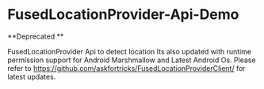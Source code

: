# FusedLocationProvider-Api-Demo
**Deprecated **

FusedLocationProvider Api to detect location Its also updated with runtime permission support for Android Marshmallow and Latest Android Os.
Please refer to https://github.com/askfortricks/FusedLocationProviderClient/ for latest updates.
